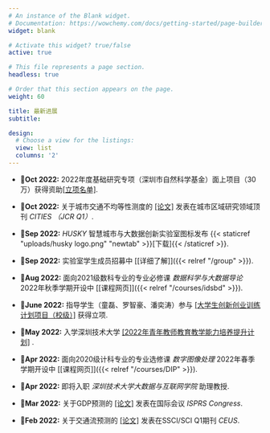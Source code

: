 ```yaml
---
# An instance of the Blank widget.
# Documentation: https://wowchemy.com/docs/getting-started/page-builder/
widget: blank

# Activate this widget? true/false
active: true

# This file represents a page section.
headless: true

# Order that this section appears on the page.
weight: 60

title: 最新进展
subtitle: 

design:
  # Choose a view for the listings:
  view: list
  columns: '2'
---
```


- :mega:**Oct 2022:**  2022年度基础研究专项（深圳市自然科学基金）面上项目（30万）获得资助[[立项名单]](http://stic.sz.gov.cn/xxgk/tzgg/content/post_10169351.html).

- :page_with_curl:**Oct 2022:**  关于城市交通不均等性测度的 [[论文]](https://www.sciencedirect.com/science/article/pii/S0264275122004759) 发表在城市区域研究领域顶刊 *CITIES （JCR Q1）*.

- :mega:**Sep 2022:**  *HUSKY* 智慧城市与大数据创新实验室图标发布 {{< staticref "uploads/husky logo.png" "newtab" >}}[下载]{{< /staticref >}}.

- :mega:**Sep 2022:**  实验室学生成员招募中 [[详细了解]]({{< relref "/group" >}}).

- :school:**Aug 2022:**  面向2021级数科专业的专业必修课 *数据科学与大数据导论* 2022年秋季学期开设中 [[课程网页]]({{< relref "/courses/idsbd" >}}).

- :school:**June 2022:**  指导学生（童磊、罗智豪、潘奕涛）参与  [[大学生创新创业训练计划项目（校级）]](http://nbw-sztu-edu-cn.webvpn.sztu.edu.cn:8118/info/1022/41841.htm) 获得立项.

- :school:**May 2022:**  入学深圳技术大学  [[2022年青年教师教育教学能力培养提升计划]](http://nbw-sztu-edu-cn.webvpn.sztu.edu.cn:8118/info/1018/41631.htm) .

- :school:**Apr 2022:**  面向2020级计科专业的专业选修课 *数字图像处理* 2022年春季学期开设中 [[课程网页]]({{< relref "/courses/DIP" >}}).

- :mega:**Apr 2022:**  即将入职 *深圳技术大学大数据与互联网学院* 助理教授.

- :page_with_curl:**Mar 2022:**  关于GDP预测的 [[论文]](https://www.isprs2022-nice.com/) 发表在国际会议 *ISPRS Congress*.

- :page_with_curl:**Feb 2022:**  关于交通流预测的 [[论文]](https://www.sciencedirect.com/science/article/pii/S0198971522000205?via%3Dihub) 发表在SSCI/SCI Q1期刊 *CEUS*.
